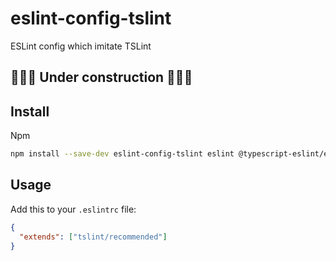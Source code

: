 # eslint-config-tslint

ESLint config which imitate TSLint

## 🚧🚧🚧 Under construction 🚧🚧🚧

## Install

Npm
```bash
npm install --save-dev eslint-config-tslint eslint @typescript-eslint/eslint-plugin eslint-plugin-import
```

## Usage

Add this to your `.eslintrc` file:

```json
{
  "extends": ["tslint/recommended"]
}
```
